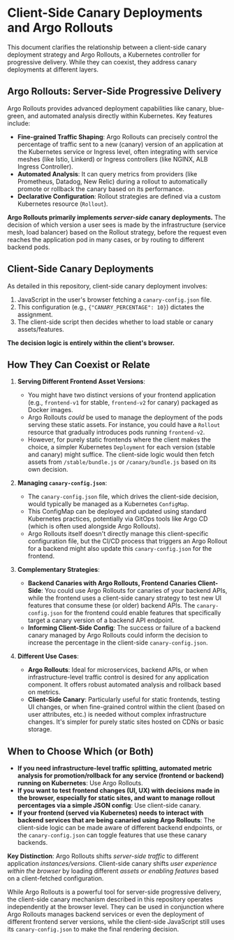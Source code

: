 # Client-Side Canary Deployments and Argo Rollouts

This document clarifies the relationship between a client-side canary deployment strategy and Argo Rollouts, a Kubernetes controller for progressive delivery. While they can coexist, they address canary deployments at different layers.

## Argo Rollouts: Server-Side Progressive Delivery

Argo Rollouts provides advanced deployment capabilities like canary, blue-green, and automated analysis directly within Kubernetes. Key features include:

*   **Fine-grained Traffic Shaping**: Argo Rollouts can precisely control the percentage of traffic sent to a new (canary) version of an application at the Kubernetes service or Ingress level, often integrating with service meshes (like Istio, Linkerd) or Ingress controllers (like NGINX, ALB Ingress Controller).
*   **Automated Analysis**: It can query metrics from providers (like Prometheus, Datadog, New Relic) during a rollout to automatically promote or rollback the canary based on its performance.
*   **Declarative Configuration**: Rollout strategies are defined via a custom Kubernetes resource (`Rollout`).

**Argo Rollouts primarily implements *server-side* canary deployments.** The decision of which version a user sees is made by the infrastructure (service mesh, load balancer) based on the Rollout strategy, before the request even reaches the application pod in many cases, or by routing to different backend pods.

## Client-Side Canary Deployments

As detailed in this repository, client-side canary deployment involves:
1. JavaScript in the user's browser fetching a `canary-config.json` file.
2. This configuration (e.g., `{"CANARY_PERCENTAGE": 10}`) dictates the assignment.
3. The client-side script then decides whether to load stable or canary assets/features.

**The decision logic is entirely within the client's browser.**

## How They Can Coexist or Relate

1.  **Serving Different Frontend Asset Versions**:
    *   You might have two distinct versions of your frontend application (e.g., `frontend-v1` for stable, `frontend-v2` for canary) packaged as Docker images.
    *   Argo Rollouts *could* be used to manage the deployment of the pods serving these static assets. For instance, you could have a `Rollout` resource that gradually introduces pods running `frontend-v2`.
    *   However, for purely static frontends where the client makes the choice, a simpler Kubernetes `Deployment` for each version (stable and canary) might suffice. The client-side logic would then fetch assets from `/stable/bundle.js` or `/canary/bundle.js` based on its own decision.

2.  **Managing `canary-config.json`**:
    *   The `canary-config.json` file, which drives the client-side decision, would typically be managed as a Kubernetes `ConfigMap`.
    *   This ConfigMap can be deployed and updated using standard Kubernetes practices, potentially via GitOps tools like Argo CD (which is often used alongside Argo Rollouts).
    *   Argo Rollouts itself doesn't directly manage this client-specific configuration file, but the CI/CD process that triggers an Argo Rollout for a backend might also update this `canary-config.json` for the frontend.

3.  **Complementary Strategies**:
    *   **Backend Canaries with Argo Rollouts, Frontend Canaries Client-Side**: You could use Argo Rollouts for canaries of your backend APIs, while the frontend uses a client-side canary strategy to test new UI features that consume these (or older) backend APIs. The `canary-config.json` for the frontend could enable features that specifically target a canary version of a backend API endpoint.
    *   **Informing Client-Side Config**: The success or failure of a backend canary managed by Argo Rollouts could inform the decision to increase the percentage in the client-side `canary-config.json`.

4.  **Different Use Cases**:
    *   **Argo Rollouts**: Ideal for microservices, backend APIs, or when infrastructure-level traffic control is desired for any application component. It offers robust automated analysis and rollback based on metrics.
    *   **Client-Side Canary**: Particularly useful for static frontends, testing UI changes, or when fine-grained control within the client (based on user attributes, etc.) is needed without complex infrastructure changes. It's simpler for purely static sites hosted on CDNs or basic storage.

## When to Choose Which (or Both)

*   **If you need infrastructure-level traffic splitting, automated metric analysis for promotion/rollback for any service (frontend or backend) running on Kubernetes**: Use Argo Rollouts.
*   **If you want to test frontend changes (UI, UX) with decisions made in the browser, especially for static sites, and want to manage rollout percentages via a simple JSON config**: Use client-side canary.
*   **If your frontend (served via Kubernetes) needs to interact with backend services that are being canaried using Argo Rollouts**: The client-side logic can be made aware of different backend endpoints, or the `canary-config.json` can toggle features that use these canary backends.

**Key Distinction**: Argo Rollouts shifts *server-side traffic* to different application *instances/versions*. Client-side canary shifts *user experience within the browser* by loading different *assets or enabling features* based on a client-fetched configuration.

While Argo Rollouts is a powerful tool for server-side progressive delivery, the client-side canary mechanism described in this repository operates independently at the browser level. They can be used in conjunction where Argo Rollouts manages backend services or even the deployment of different frontend server versions, while the client-side JavaScript still uses its `canary-config.json` to make the final rendering decision.
